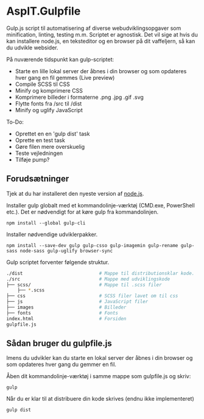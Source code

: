 # AspIT.Gulpfile
Gulp.js script til automatisering af diverse webudviklingsopgaver som minification, linting, testing m.m. Scriptet er agnostisk. Det vil sige at hvis du kan installere node.js, en teksteditor og en browser på dit vaffeljern, så kan du udvikle websider.

På nuværende tidspunkt kan gulp-scriptet:
* Starte en lille lokal server der åbnes i din browser og som opdateres hver gang en fil gemmes (Live preview)
* Compile SCSS til CSS
* Minify og komprimere CSS
* Komprimere billeder i formaterne .png .jpg .gif .svg
* Flytte fonts fra /src til /dist
* Minify og uglify JavaScript

To-Do:
* Oprettet en en 'gulp dist' task
* Oprette en test task
* Gøre filen mere overskuelig
* Teste vejledningen
* Tilføje pump?

## Forudsætninger
Tjek at du har installeret den nyeste version af [node.js](https://nodejs.org/en/).

Installer gulp globalt med et kommandolinje-værktøj (CMD.exe, PowerShell etc.). Det er nødvendigt for at køre gulp fra kommandolinjen.

`npm install --global gulp-cli`

Installer nødvendige udviklerpakker.

`npm install --save-dev gulp gulp-csso gulp-imagemin gulp-rename gulp-sass node-sass gulp-uglify browser-sync`

Gulp scriptet forventer følgende struktur.
```bash
./dist                            # Mappe til distributionsklar kode.
./src                             # Mappe med udviklingskode
├── scss/                         # Mappe til .scss filer
    ├── *.scss                    
├── css                           # SCSS filer lavet om til css
├── js                            # JavaScript filer
├── images                        # Billeder
├── fonts                         # Fonts
index.html                        # Forsiden
gulpfile.js             
```

## Sådan bruger du gulpfile.js
Imens du udvikler kan du starte en lokal server der åbnes i din browser og som opdateres hver gang du gemmer en fil.

Åben dit kommandolinje-værktøj i samme mappe som gulpfile.js og skriv:

`gulp`

Når du er klar til at distribuere din kode skrives (endnu ikke implementeret)

`gulp dist`
